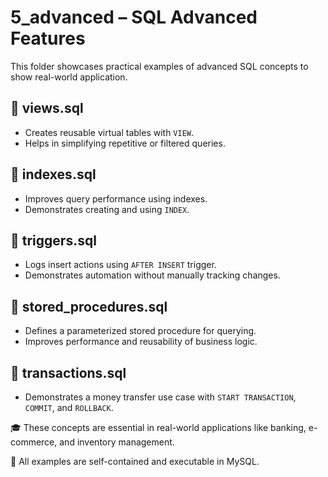 # 5_advanced – SQL Advanced Features

This folder showcases practical examples of advanced SQL concepts to show real-world application.

## 🔹 views.sql
- Creates reusable virtual tables with `VIEW`.
- Helps in simplifying repetitive or filtered queries.

## 🔹 indexes.sql
- Improves query performance using indexes.
- Demonstrates creating and using `INDEX`.

## 🔹 triggers.sql
- Logs insert actions using `AFTER INSERT` trigger.
- Demonstrates automation without manually tracking changes.

## 🔹 stored_procedures.sql
- Defines a parameterized stored procedure for querying.
- Improves performance and reusability of business logic.

## 🔹 transactions.sql
- Demonstrates a money transfer use case with `START TRANSACTION`, `COMMIT`, and `ROLLBACK`.

🎓 These concepts are essential in real-world applications like banking, e-commerce, and inventory management.

📘 All examples are self-contained and executable in MySQL.
